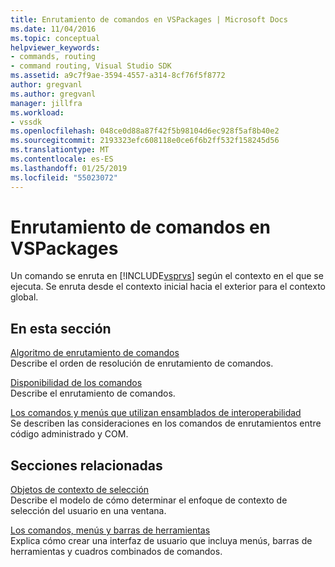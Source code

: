 ```yaml
---
title: Enrutamiento de comandos en VSPackages | Microsoft Docs
ms.date: 11/04/2016
ms.topic: conceptual
helpviewer_keywords:
- commands, routing
- command routing, Visual Studio SDK
ms.assetid: a9c7f9ae-3594-4557-a314-8cf76f5f8772
author: gregvanl
ms.author: gregvanl
manager: jillfra
ms.workload:
- vssdk
ms.openlocfilehash: 048ce0d88a87f42f5b98104d6ec928f5af8b40e2
ms.sourcegitcommit: 2193323efc608118e0ce6f6b2ff532f158245d56
ms.translationtype: MT
ms.contentlocale: es-ES
ms.lasthandoff: 01/25/2019
ms.locfileid: "55023072"
---
```

# <a name="command-routing-in-vspackages"></a>Enrutamiento de comandos en VSPackages
Un comando se enruta en [!INCLUDE[vsprvs](../../code-quality/includes/vsprvs_md.md)] según el contexto en el que se ejecuta. Se enruta desde el contexto inicial hacia el exterior para el contexto global.  
  
## <a name="in-this-section"></a>En esta sección  
 [Algoritmo de enrutamiento de comandos](../../extensibility/internals/command-routing-algorithm.md)  
 Describe el orden de resolución de enrutamiento de comandos.  
  
 [Disponibilidad de los comandos](../../extensibility/internals/command-availability.md)  
 Describe el enrutamiento de comandos.  
  
 [Los comandos y menús que utilizan ensamblados de interoperabilidad](../../extensibility/internals/commands-and-menus-that-use-interop-assemblies.md)  
 Se describen las consideraciones en los comandos de enrutamientos entre código administrado y COM.  
  
## <a name="related-sections"></a>Secciones relacionadas  
 [Objetos de contexto de selección](../../extensibility/internals/selection-context-objects.md)  
 Describe el modelo de cómo determinar el enfoque de contexto de selección del usuario en una ventana.  
  
 [Los comandos, menús y barras de herramientas](../../extensibility/internals/commands-menus-and-toolbars.md)  
 Explica cómo crear una interfaz de usuario que incluya menús, barras de herramientas y cuadros combinados de comandos.
